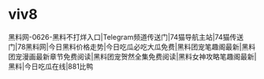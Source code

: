 # viv8
黑料网-0626-黑料不打烊入口|Telegram频道传送门|74猫导航主站|74猫传送门|78黑料网|今日黑料价格走势|今日吃瓜必吃大瓜免费|黑料团宠笔趣阁最新|黑料团宠漫画最新章节免费阅读|黑料团宠贺然全集免费阅读|黑料女神攻略笔趣阁最新|黑料|今日吃瓜在线|881比鸭
